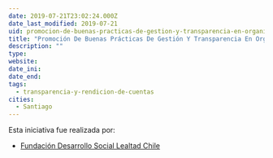 ```yaml
---
date: 2019-07-21T23:02:24.000Z
date_last_modified: 2019-07-21
uid: promocion-de-buenas-practicas-de-gestion-y-transparencia-en-organizaciones-sin-fines-de-lucro
title: "Promoción De Buenas Prácticas De Gestión Y Transparencia En Organizaciones Sin Fines De Lucro"
description: ""
type: 
website: 
date_ini: 
date_end: 
tags:
  - transparencia-y-rendicion-de-cuentas
cities: 
  - Santiago
---
```


Esta iniciativa fue realizada por:

- [Fundación Desarrollo Social Lealtad Chile](/i/fundacion-desarrollo-social-lealtad-chile.html)
